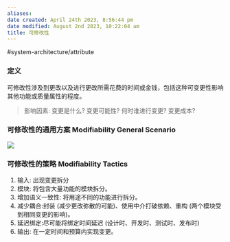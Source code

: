 ```yaml
---
aliases: 
date created: April 24th 2023, 8:56:44 pm
date modified: August 2nd 2023, 10:22:04 am
title: 可修改性
---
```

#system-architecture/attribute 

### 定义
可修改性涉及到更改以及进行更改所需花费的时间或金钱，包括这种可变更性影响其他功能或质量属性的程度。
>影响因素: 变更是什么? 变更可能性? 何时谁进行变更? 变更成本?

### 可修改性的通用方案 Modifiability General Scenario
![](https://spricoder.oss-cn-shanghai.aliyuncs.com/2021-Software-System-Design/img/lec13/21.png)

### 可修改性的策略 Modifiability Tactics
1. 输入: 出现变更拆分
2. 模块: 将包含大量功能的模块拆分。
3. 增加语义一致性: 将用途不同的功能进行拆分。
4. 减少耦合:封装 (减少更改弥散的可能)、使用中介打破依赖、重构 (两个模块受到相同变更的影响)。
5. 延迟绑定:尽可能将绑定时间延迟 (设计时、开发时、测试时、发布时)
6. 输出: 在一定时间和预算内实现变更。